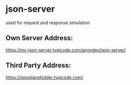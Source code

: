 # json-server
used for request and response simulation
## Own Server Address:
https://my-json-server.typicode.com/airondev/json-server/

## Third Party Address:
https://jsonplaceholder.typicode.com/
